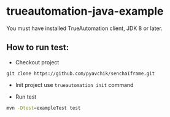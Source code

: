 # trueautomation-java-example

You must have installed TrueAutomation client, JDK 8 or later. 

## How to run test: 

* Checkout project
 
 ```
 git clone https://github.com/pyavchik/senchaIframe.git
 ```

* Init project use `trueautomation init` command
 
* Run test

```bash
mvn -Dtest=exampleTest test

```
